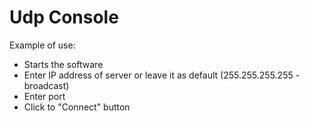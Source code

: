 # Udp Console

Example of use:
* Starts the software
* Enter IP address of server or leave it as default (255.255.255.255 - broadcast)
* Enter port
* Click to "Connect" button
